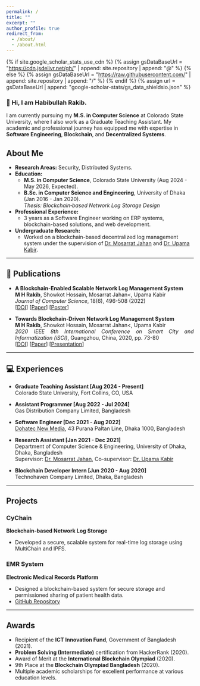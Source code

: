 ```yaml
---
permalink: /
title: ""
excerpt: ""
author_profile: true
redirect_from: 
  - /about/
  - /about.html
---
```


{% if site.google_scholar_stats_use_cdn %}
{% assign gsDataBaseUrl = "https://cdn.jsdelivr.net/gh/" | append: site.repository | append: "@" %}
{% else %}
{% assign gsDataBaseUrl = "https://raw.githubusercontent.com/" | append: site.repository | append: "/" %}
{% endif %}
{% assign url = gsDataBaseUrl | append: "google-scholar-stats/gs_data_shieldsio.json" %}

<span class='anchor' id='about-me'></span>


### 👋 Hi, I am Habibullah Rakib. 

I am currently pursuing my **M.S. in Computer Science** at Colorado State University, where I also work as a Graduate Teaching Assistant. My academic and professional journey has equipped me with expertise in **Software Engineering**, **Blockchain**, and **Decentralized Systems**.

## About Me

- **Research Areas:** Security, Distributed Systems.  
- **Education:**  
  - **M.S. in Computer Science**, Colorado State University (Aug 2024 - May 2026, Expected).  
  - **B.Sc. in Computer Science and Engineering**, University of Dhaka (Jan 2016 - Jan 2020).  
    *Thesis: Blockchain‑based Network Log Storage Design*  
- **Professional Experience:**  
  - 3 years as a Software Engineer working on ERP systems, blockchain-based solutions, and web development.  
- **Undergraduate Research:**  
  - Worked on a blockchain-based decentralized log management system under the supervision of [Dr. Mosarrat Jahan](https://www.du.ac.bd/faculty/faculty_details/CSE/1777) and [Dr. Upama Kabir](https://du.ac.bd/index.php/faculty/faculty_details/CSE/1765).  

---

## 📝 Publications 

<!--
<div class='paper-box'><div class='paper-box-image'><div><div class="badge">CVPR 2016</div><img src='images/500x300.png' alt="sym" width="100%"></div></div>
<div class='paper-box-text' markdown="1">

[A Blockchain-Enabled Scalable Network Log Management System]([https://openaccess.thecvf.com/content_cvpr_2016/papers/He_Deep_Residual_Learning_CVPR_2016_paper.pdf](https://thescipub.com/abstract/jcssp.2022.496.508))

M H Rakib, **Showkot Hossain**, Mosarrat Jahan, Upama Kabir

[**Project**](https://scholar.google.com/citations?view_op=view_citation&hl=zh-CN&user=DhtAFkwAAAAJ&citation_for_view=DhtAFkwAAAAJ:ALROH1vI_8AC) <strong><span class='show_paper_citations' data='DhtAFkwAAAAJ:ALROH1vI_8AC'></span></strong>
- Lorem ipsum dolor sit amet, consectetur adipiscing elit. Vivamus ornare aliquet ipsum, ac tempus justo dapibus sit amet. 
</div>
</div>

- [Lorem ipsum dolor sit amet, consectetur adipiscing elit. Vivamus ornare aliquet ipsum, ac tempus justo dapibus sit amet](https://github.com), A, B, C, **CVPR 2020**
-->

<ul>
  <li>
    <p align="justify">
      <b>A Blockchain-Enabled Scalable Network Log Management System</b> <br>
      <b>M H Rakib</b>, Showkot Hossain, Mosarrat Jahan<, Upama Kabir <br>
      <i>Journal of Computer Science</i>, 18(6), 496-508 (2022) <br>
      [<a href="https://doi.org/10.3844/jcssp.2022.496.508">DOI</a>] 
      [<a href="https://thescipub.com/abstract/10.3844/jcssp.2022.496.508" target="_blank">Paper</a>] 
      [<a href="https://drive.google.com/file/d/1ykxrhZhHBFXapdSb2-AaCOgUlvxgFWET/view?usp=sharing">Poster</a>] 
    </p>
  </li>

  <li>
    <p align="justify">
      <b>Towards Blockchain-Driven Network Log Management System</b> <br>
      <b>M H Rakib</b>, Showkot Hossain, Mosarrat Jahan<, Upama Kabir <br>
      <i>2020 IEEE 8th International Conference on Smart City and Informatization (iSCI)</i>, Guangzhou, China, 2020, pp. 73-80 <br>
      [<a href="https://doi.org/10.1109/iSCI50694.2020.00019">DOI</a>] 
      [<a href="https://ieeexplore.ieee.org/document/9346310" target="_blank">Paper</a>] 
      [<a href="https://www.youtube.com/watch?v=-qNZF6VylgQ" target="_blank">Presentation</a>] 
    </p>
  </li>
</ul>

---

## 💻 Experiences

<ul>
  <li>
    <strong>Graduate Teaching Assistant [Aug 2024 - Present]</strong> <br>
    Colorado State University, Fort Collins, CO, USA
  </li>
</ul>

<ul>
  <li>
    <strong>Assistant Programmer [Aug 2022 - Jul 2024]</strong> <br>
    Gas Distribution Company Limited, Bangladesh
  </li>
</ul>

<ul>
  <li>
    <strong>Software Engineer [Dec 2021 - Aug 2022]</strong> <br>
    <a href="https://dohatec.com/">Dohatec New Media</a>, 43 Purana Paltan Line, Dhaka 1000, Bangladesh
  </li>
</ul>

<ul>
  <li>
    <strong>Research Assistant [Jan 2021 - Dec 2021]</strong> <br>
    Department of Computer Science & Engineering, University of Dhaka, Dhaka, Bangladesh <br>
    Supervisor: <a href="https://www.du.ac.bd/faculty/faculty_details/CSE/1777">Dr. Mosarrat Jahan</a>,  
    Co-supervisor: <a href="https://du.ac.bd/index.php/faculty/faculty_details/CSE/1765">Dr. Upama Kabir</a>
  </li>
</ul>

<ul>
  <li>
    <strong>Blockchain Developer Intern [Jun 2020 - Aug 2020]</strong> <br>
    Technohaven Company Limited, Dhaka, Bangladesh
  </li>
</ul>

---

## Projects

### CyChain  
**Blockchain-based Network Log Storage**  
- Developed a secure, scalable system for real-time log storage using MultiChain and IPFS.  

### EMR System  
**Electronic Medical Records Platform**  
- Designed a blockchain-based system for secure storage and permissioned sharing of patient health data.
- [GitHub Repository](https://github.com/mhhrakib/emr)

---

## Awards

- Recipient of the **ICT Innovation Fund**, Government of Bangladesh (2021).  
- **Problem Solving (Intermediate)** certification from HackerRank (2020). 
- Award of Merit at the **International Blockchain Olympiad** (2020).  
- 9th Place at the **Blockchain Olympiad Bangladesh** (2020).  
- Multiple academic scholarships for excellent performance at various education levels.